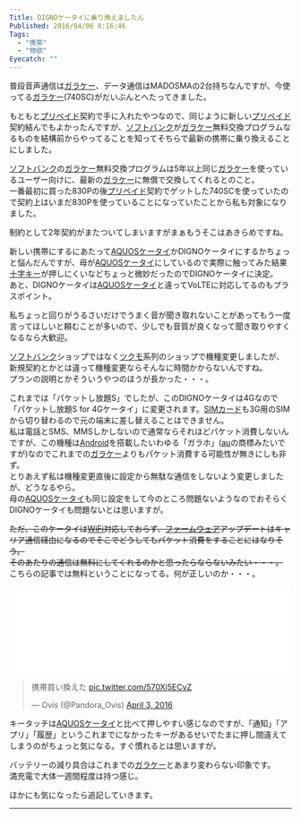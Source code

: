 ```yaml
---
Title: DIGNOケータイに乗り換えましたん
Published: 2016/04/06 0:16:46
Tags:
  - "携帯"
  - "物欲"
Eyecatch: ""
---
```

<p>普段音声通信は<a class="keyword" href="http://d.hatena.ne.jp/keyword/%A5%AC%A5%E9%A5%B1%A1%BC">ガラケー</a>、データ通信はMADOSMAの2台持ちなんですが、今使ってる<a class="keyword" href="http://d.hatena.ne.jp/keyword/%A5%AC%A5%E9%A5%B1%A1%BC">ガラケー</a>(740SC)がだいぶんとへたってきました。</p>

<p>もともと<a class="keyword" href="http://d.hatena.ne.jp/keyword/%A5%D7%A5%EA%A5%DA%A5%A4%A5%C9">プリペイド</a>契約で手に入れたやつなので、同じように新しい<a class="keyword" href="http://d.hatena.ne.jp/keyword/%A5%D7%A5%EA%A5%DA%A5%A4%A5%C9">プリペイド</a>契約結んでもよかったんですが、<a class="keyword" href="http://d.hatena.ne.jp/keyword/%A5%BD%A5%D5%A5%C8%A5%D0%A5%F3%A5%AF">ソフトバンク</a>が<a class="keyword" href="http://d.hatena.ne.jp/keyword/%A5%AC%A5%E9%A5%B1%A1%BC">ガラケー</a>無料交換プログラムなるものを結構前からやってることを知ってそちらで最新の携帯に乗り換えることにしました。</p>

<p><a class="keyword" href="http://d.hatena.ne.jp/keyword/%A5%BD%A5%D5%A5%C8%A5%D0%A5%F3%A5%AF">ソフトバンク</a>の<a class="keyword" href="http://d.hatena.ne.jp/keyword/%A5%AC%A5%E9%A5%B1%A1%BC">ガラケー</a>無料交換プログラムは5年以上同じ<a class="keyword" href="http://d.hatena.ne.jp/keyword/%A5%AC%A5%E9%A5%B1%A1%BC">ガラケー</a>を使っているユーザー向けに、最新の<a class="keyword" href="http://d.hatena.ne.jp/keyword/%A5%AC%A5%E9%A5%B1%A1%BC">ガラケー</a>に無償で交換してくれるとのこと。<br/>
一番最初に買った830Pの後<a class="keyword" href="http://d.hatena.ne.jp/keyword/%A5%D7%A5%EA%A5%DA%A5%A4%A5%C9">プリペイド</a>契約でゲットした740SCを使っていたので契約上はいまだ830Pを使っていることになっていたことから私も対象になりました。</p>

<p>制約として2年契約がまたついてしまいますがまぁもうそこはあきらめですね。</p>

<p>新しい携帯にするにあたって<a class="keyword" href="http://d.hatena.ne.jp/keyword/AQUOS%A5%B1%A1%BC%A5%BF%A5%A4">AQUOSケータイ</a>かDIGNOケータイにするかちょっと悩んだんですが、母が<a class="keyword" href="http://d.hatena.ne.jp/keyword/AQUOS%A5%B1%A1%BC%A5%BF%A5%A4">AQUOSケータイ</a>にしているので実際に触ってみた結果<a class="keyword" href="http://d.hatena.ne.jp/keyword/%BD%BD%BB%FA%A5%AD%A1%BC">十字キー</a>が押しにくいなどちょっと微妙だったのでDIGNOケータイに決定。<br/>
あと、DIGNOケータイは<a class="keyword" href="http://d.hatena.ne.jp/keyword/AQUOS%A5%B1%A1%BC%A5%BF%A5%A4">AQUOSケータイ</a>と違ってVoLTEに対応してるのもプラスポイント。</p>

<p>私ちょっと回りがうるさいだけでうまく音が聞き取れないことがあってもう一度言ってほしいと頼むことが多いので、少しでも音質が良くなって聞き取りやすくなるなら大歓迎。</p>

<p><a class="keyword" href="http://d.hatena.ne.jp/keyword/%A5%BD%A5%D5%A5%C8%A5%D0%A5%F3%A5%AF">ソフトバンク</a>ショップではなく<a class="keyword" href="http://d.hatena.ne.jp/keyword/%A5%C4%A5%AF%A5%E2">ツクモ</a>系列のショップで機種変更しましたが、新規契約とかとは違って機種変更ならそんなに時間かからないんですね。<br/>
プランの説明とかそういうやつのほうが長かった・・・。</p>

<p>これまでは「パケットし放題S」でしたが、このDIGNOケータイは4Gなので「パケットし放題S for 4Gケータイ」に変更されます。<a class="keyword" href="http://d.hatena.ne.jp/keyword/SIM%A5%AB%A1%BC%A5%C9">SIMカード</a>も3G用のSIMから切り替わるので元の端末に差し替えることはできません。<br/>
私は電話とSMS、MMSしかしないので通常ならそれほどパケット消費しないんですが、この機種は<a class="keyword" href="http://d.hatena.ne.jp/keyword/Android">Android</a>を搭載したいわゆる「ガラホ」(<a class="keyword" href="http://d.hatena.ne.jp/keyword/au">au</a>の商標みたいですが)なのでこれまでの<a class="keyword" href="http://d.hatena.ne.jp/keyword/%A5%AC%A5%E9%A5%B1%A1%BC">ガラケー</a>よりもパケット消費する可能性が無きにしも非ず。<br/>
とりあえず私は機種変更直後に設定から無駄な通信をしないよう変更しましたが、どうなるやら。<br/>
母の<a class="keyword" href="http://d.hatena.ne.jp/keyword/AQUOS%A5%B1%A1%BC%A5%BF%A5%A4">AQUOSケータイ</a>も同じ設定をして今のところ問題ないようなのでおそらくDIGNOケータイも問題ないとは思いますが。</p>

<p><s>ただ、このケータイは<a class="keyword" href="http://d.hatena.ne.jp/keyword/WiFi">WiFi</a>対応しておらず、<a class="keyword" href="http://d.hatena.ne.jp/keyword/%A5%D5%A5%A1%A1%BC%A5%E0%A5%A6%A5%A7%A5%A2">ファームウェア</a>アップデートはキャリア通信経由になるのでそこでどうしてもパケット消費をすることにはなりそう。<br/>
そのあたりの通信は無料にしてくれるのかと思ったらならないみたい・・・。  </s>
こちらの記事では無料ということになってる。何が正しいのか・・・。</p>

<p><iframe src="//hatenablog-parts.com/embed?url=http%3A%2F%2Fk-tai.impress.co.jp%2Fdocs%2Fnews%2F20160229_745870.html" title="ソフトバンクとワイモバイルの「DIGNO ケータイ」にソフト更新 - ケータイ Watch" class="embed-card embed-webcard" scrolling="no" frameborder="0" style="display: block; width: 100%; height: 155px; max-width: 500px; margin: 10px 0px;"></iframe></p>

<p><blockquote class="twitter-tweet" data-lang="HASH(0xaac8670)"><p lang="ja" dir="ltr">携帯買い換えた <a href="https://t.co/570Xi5ECvZ">pic.twitter.com/570Xi5ECvZ</a></p>&mdash; Ovis (@Pandora_Ovis) <a href="https://twitter.com/Pandora_Ovis/status/716656067522875397">April 3, 2016</a></blockquote><script async src="//platform.twitter.com/widgets.js" charset="utf-8"></script></p>

<p>キータッチは<a class="keyword" href="http://d.hatena.ne.jp/keyword/AQUOS%A5%B1%A1%BC%A5%BF%A5%A4">AQUOSケータイ</a>と比べて押しやすい感じなのですが、「通知」「アプリ」「履歴」というこれまでになかったキーがあるせいでたまに押し間違えてしまうのがちょっと気になる。すぐ慣れるとは思いますが。</p>

<p>バッテリーの減り具合はこれまでの<a class="keyword" href="http://d.hatena.ne.jp/keyword/%A5%AC%A5%E9%A5%B1%A1%BC">ガラケー</a>とあまり変わらない印象です。<br/>
満充電で大体一週間程度は持つ感じ。</p>

<p>ほかにも気になったら追記していきます。</p>

***
